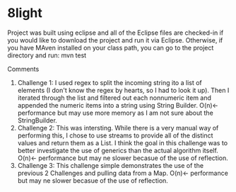# 8light
Project was built using eclipse and all of the Eclipse files are checked-in if you would like to download the project and run it via Eclipse.
Otherwise, if you have MAven installed on your class path, you can go to the project directory and run: mvn test

Comments
1. Challenge 1: I used regex to split the incoming string ito a list of elements (I don't know the regex by hearts, so I had to look it up). Then I iterated through the list and filtered out each nonnumeric item and appended the numeric items into a string using String Builder. O(n)<- performance but may use more memory as I am not sure about the StringBuilder.
2. Challenge 2: This was intersting. While there is a very manual way of performing this, I chose to use streams to provide all of the distinct values and return them as a List. I think the goal in this challenge was to better investigate the use of generics than the actual algorithm itself. O(n)<- performance but may ne slower becasue of the use of reflection.
3. Challenge 3: This challenge simple demonstrates the use of the previous 2 Challenges and pulling data from a Map. O(n)<- performance but may ne slower becasue of the use of reflection.
